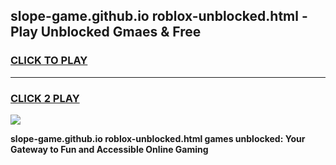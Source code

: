 
## slope-game.github.io roblox-unblocked.html - Play Unblocked Gmaes & Free
<h3>
<a href="https://premium.freeplayer.one?title=slope-game.github.io_roblox-unblocked.html&ref=19F">CLICK TO PLAY</a></h3>
<hr>

<h3>
<a href="https://premium.freeplayer.one?title=slope-game.github.io_roblox-unblocked.html&ref=19F">CLICK 2 PLAY</a>
  
</h3>

<a href="https://premium.freeplayer.one?title=slope-game.github.io_roblox-unblocked.html&ref=19F/"><img src="https://clearcache.store/games.png"></a>


**slope-game.github.io roblox-unblocked.html games unblocked: Your Gateway to Fun and Accessible Online Gaming**
